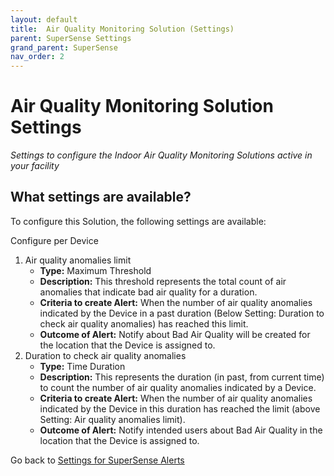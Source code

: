 ```yaml
---
layout: default
title:  Air Quality Monitoring Solution (Settings)
parent: SuperSense Settings
grand_parent: SuperSense
nav_order: 2
---
```


# Air Quality Monitoring Solution Settings
*Settings to configure the Indoor Air Quality Monitoring Solutions active in your facility*

## What settings are available?
To configure this Solution, the following settings are available:

Configure per Device 
1. Air quality anomalies limit
    - **Type:** Maximum Threshold
    - **Description:** This threshold represents the total count of air anomalies that indicate bad air quality for a duration.
    - **Criteria to create Alert:** When the number of air quality anomalies indicated by the Device in a past duration (Below Setting: Duration to check air quality anomalies) has reached this limit.
    - **Outcome of Alert:** Notify about Bad Air Quality will be created for the location that the Device is assigned to.
2. Duration to check air quality anomalies
    - **Type:** Time Duration
    - **Description:** This represents the duration (in past, from current time) to count the number of air quality anomalies indicated by a Device.
    - **Criteria to create Alert:** When the number of air quality anomalies indicated by the Device in this duration has reached the limit (above Setting: Air quality anomalies limit).
    - **Outcome of Alert:** Notify intended users about Bad Air Quality in the location that the Device is assigned to.

Go back to [Settings for SuperSense Alerts](/vcs_settings.html)